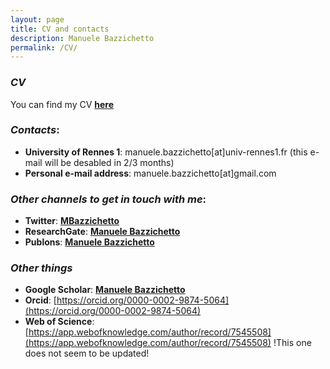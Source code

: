 ```yaml
---
layout: page
title: CV and contacts
description: Manuele Bazzichetto
permalink: /CV/
---
```


### _CV_

You can find my CV [**here**](https://github.com/ManueleBazzichetto/pers-website/tree/main/CVfolder/ManueleBazzichettoCV.pdf)

### _Contacts_:

- **University of Rennes 1**: manuele.bazzichetto[at]univ-rennes1.fr (this e-mail will be desabled in 2/3 months)
- **Personal e-mail address**: manuele.bazzichetto[at]gmail.com

### _Other channels to get in touch with me_:

- **Twitter**: [**MBazzichetto**](https://twitter.com/MBazzichetto)
- **ResearchGate**: [**Manuele Bazzichetto**](https://www.researchgate.net/search/publication?q=manuele%2Bbazzichetto)
- **Publons**: [**Manuele Bazzichetto**](https://publons.com/researcher/1663283/manuele-bazzichetto/)

### _Other things_

- **Google Scholar**: [**Manuele Bazzichetto**](https://scholar.google.it/citations?user=RysWTycAAAAJ&hl=it&oi=ao)
- **Orcid**: [https://orcid.org/0000-0002-9874-5064](https://orcid.org/0000-0002-9874-5064)
- **Web of Science**: [https://app.webofknowledge.com/author/record/7545508](https://app.webofknowledge.com/author/record/7545508) !This one does not seem to be updated! 
